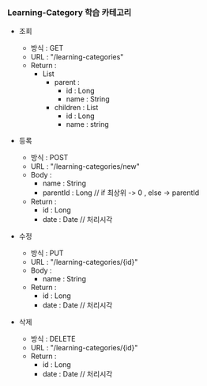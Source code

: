 ### Learning-Category 학습 카테고리

* 조회

    - 방식 : GET 
    - URL : "/learning-categories"
    - Return :
        - List
            - parent :
                - id : Long
                - name : String
            - children : List
                - id : Long
                - name : string
* 등록

    - 방식 : POST 
    - URL : "/learning-categories/new"
    - Body : 
        - name : String
        - parentId : Long // if 최상위 -> 0 , else -> parentId
    - Return :
        - id : Long 
        - date : Date // 처리시각 
* 수정

    - 방식 : PUT 
    - URL : "/learning-categories/{id}"
    - Body : 
        - name : String
    - Return :
        - id : Long 
        - date : Date // 처리시각 
* 삭제

    - 방식 : DELETE 
    - URL : "/learning-categories/{id}"
    - Return :
        - id : Long 
        - date : Date // 처리시각 
